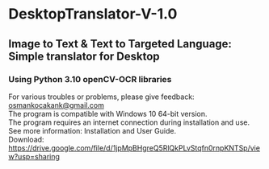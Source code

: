# DesktopTranslator-V-1.0
## Image to Text &amp; Text to Targeted Language: Simple translator for Desktop
### Using Python 3.10 openCV-OCR libraries

 
For various troubles or problems, please give feedback: osmankocakank@gmail.com<br />
The program is compatible with Windows 10 64-bit version.<br />
The program requires an internet connection during installation and use.<br />
See more information: Installation and User Guide.<br />
Download: https://drive.google.com/file/d/1jpMpBHgreQ5RlQkPLvStqfn0rnpKNTSp/view?usp=sharing
